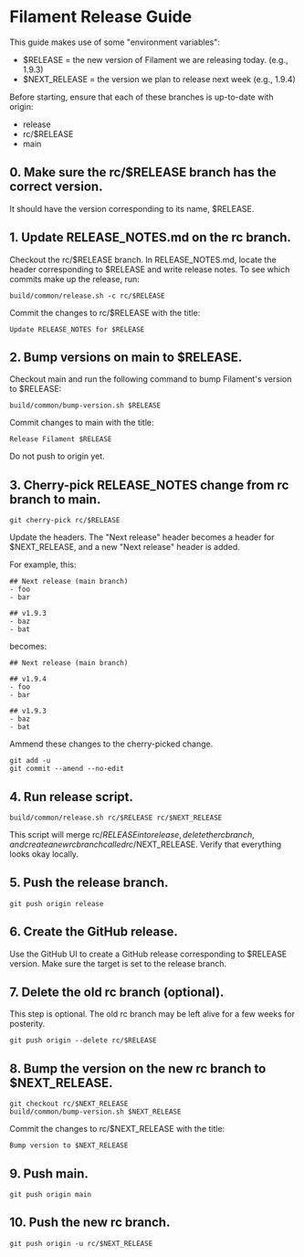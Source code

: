 # Filament Release Guide

This guide makes use of some "environment variables":
- $RELEASE = the new version of Filament we are releasing today. (e.g., 1.9.3)
- $NEXT_RELEASE = the version we plan to release next week (e.g., 1.9.4)

Before starting, ensure that each of these branches is up-to-date with origin:
- release
- rc/$RELEASE
- main

## 0. Make sure the rc/$RELEASE branch has the correct version.

It should have the version corresponding to its name, $RELEASE.

## 1. Update RELEASE_NOTES.md on the rc branch.

Checkout the rc/$RELEASE branch. In RELEASE_NOTES.md, locate the header corresponding to $RELEASE
and write release notes. To see which commits make up the release, run:

```
build/common/release.sh -c rc/$RELEASE
```

Commit the changes to rc/$RELEASE with the title:

```
Update RELEASE_NOTES for $RELEASE
```

## 2. Bump versions on main to $RELEASE.

Checkout main and run the following command to bump Filament's version to $RELEASE:

```
build/common/bump-version.sh $RELEASE
```

Commit changes to main with the title:

```
Release Filament $RELEASE
```

Do not push to origin yet.

## 3. Cherry-pick RELEASE_NOTES change from rc branch to main.

```
git cherry-pick rc/$RELEASE
```

Update the headers. The "Next release" header becomes a header for $NEXT_RELEASE, and a new "Next
release" header is added.

For example, this:

```
## Next release (main branch)
- foo
- bar

## v1.9.3
- baz
- bat
```

becomes:

```
## Next release (main branch)

## v1.9.4
- foo
- bar

## v1.9.3
- baz
- bat
```

Ammend these changes to the cherry-picked change.

```
git add -u
git commit --amend --no-edit
```

## 4. Run release script.

```
build/common/release.sh rc/$RELEASE rc/$NEXT_RELEASE
```

This script will merge rc/$RELEASE into release, delete the rc branch, and create a new rc
branch called rc/$NEXT_RELEASE. Verify that everything looks okay locally.

## 5. Push the release branch.

```
git push origin release
```

## 6. Create the GitHub release.

Use the GitHub UI to create a GitHub release corresponding to $RELEASE version.
Make sure the target is set to the release branch.

## 7. Delete the old rc branch (optional).

This step is optional. The old rc branch may be left alive for a few weeks for posterity.

```
git push origin --delete rc/$RELEASE
```

## 8. Bump the version on the new rc branch to $NEXT_RELEASE.

```
git checkout rc/$NEXT_RELEASE
build/common/bump-version.sh $NEXT_RELEASE
```

Commit the changes to rc/$NEXT_RELEASE with the title:

```
Bump version to $NEXT_RELEASE
```

## 9. Push main.

```
git push origin main
```

## 10. Push the new rc branch.

```
git push origin -u rc/$NEXT_RELEASE
```
